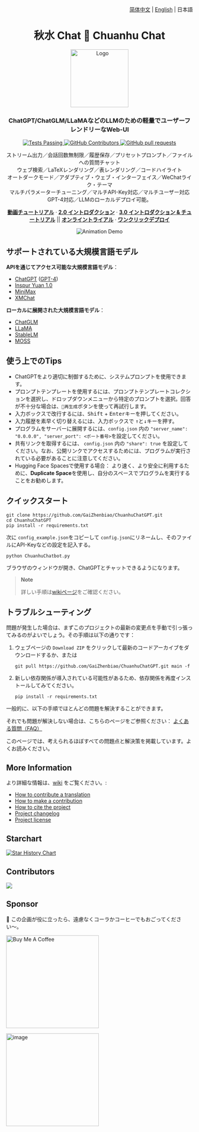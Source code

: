 <div align="right">
  <!-- Language: -->
  <a title="Chinese" href="../README.md">简体中文</a> | <a title="English" href="README_en.md">English</a> | 日本語
</div>

<h1 align="center">秋水 Chat 🐯 Chuanhu Chat</h1>
<div align="center">
  <a href="https://github.com/GaiZhenBiao/ChuanhuChatGPT">
    <img src="https://user-images.githubusercontent.com/70903329/227087087-93b37d64-7dc3-4738-a518-c1cf05591c8a.png" alt="Logo" height="156">
  </a>

<p align="center">
    <h3>ChatGPT/ChatGLM/LLaMAなどのLLMのための軽量でユーザーフレンドリーなWeb-UI</h3>
    <p align="center">
      <a href="https://github.com/GaiZhenbiao/ChuanhuChatGPT/blob/main/LICENSE">
        <img alt="Tests Passing" src="https://img.shields.io/github/license/GaiZhenbiao/ChuanhuChatGPT" />
      </a>
      <a href="https://gradio.app/">
        <img alt="GitHub Contributors" src="https://img.shields.io/badge/Base-Gradio-fb7d1a?style=flat" />
      </a>
      <a href="https://t.me/tkdifferent">
        <img alt="GitHub pull requests" src="https://img.shields.io/badge/Telegram-Group-blue.svg?logo=telegram" />
      </a>
      <p>
        ストリーム出力／会話回数無制限／履歴保存／プリセットプロンプト／ファイルへの質問チャット<br>
        ウェブ検索／LaTeXレンダリング／表レンダリング／コードハイライト<br>
        オートダークモード／アダプティブ・ウェブ・インターフェイス／WeChatライク・テーマ<br />
        マルチパラメーターチューニング／マルチAPI-Key対応／マルチユーザー対応<br>
        GPT-4対応／LLMのローカルデプロイ可能。
      </p>
      <a href="https://www.youtube.com/watch?v=MtxS4XZWbJE"><strong>動画チュートリアル</strong></a>
        ·
      <a href="https://www.youtube.com/watch?v=77nw7iimYDE"><strong>2.0 イントロダクション</strong></a>
        ·
      <a href="https://www.youtube.com/watch?v=x-O1jjBqgu4"><strong>3.0 イントロダクション & チュートリアル</strong></a>
	||
      <a href="https://huggingface.co/spaces/JohnSmith9982/ChuanhuChatGPT"><strong>オンライントライアル</strong></a>
      	·
      <a href="https://huggingface.co/login?next=%2Fspaces%2FJohnSmith9982%2FChuanhuChatGPT%3Fduplicate%3Dtrue"><strong>ワンクリックデプロイ</strong></a>
    </p>
    <p align="center">
      <img alt="Animation Demo" src="https://user-images.githubusercontent.com/51039745/226255695-6b17ff1f-ea8d-464f-b69b-a7b6b68fffe8.gif" />
    </p>
  </p>
</div>

## サポートされている大規模言語モデル
**APIを通じてアクセス可能な大規模言語モデル**：
- [ChatGPT](https://chat.openai.com) ([GPT-4](https://openai.com/product/gpt-4))
- [Inspur Yuan 1.0](https://air.inspur.com/home)
- [MiniMax](https://api.minimax.chat/)
- [XMChat](https://github.com/MILVLG/xmchat)

**ローカルに展開された大規模言語モデル**：
- [ChatGLM](https://github.com/THUDM/ChatGLM-6B)
- [LLaMA](https://github.com/facebookresearch/llama)
- [StableLM](https://github.com/Stability-AI/StableLM)
- [MOSS](https://github.com/OpenLMLab/MOSS)

## 使う上でのTips

- ChatGPTをより適切に制御するために、システムプロンプトを使用できます。
- プロンプトテンプレートを使用するには、プロンプトテンプレートコレクションを選択し、ドロップダウンメニューから特定のプロンプトを選択。回答が不十分な場合は、`🔄再生成`ボタンを使って再試行します。
- 入力ボックスで改行するには、<kbd>Shift</kbd> + <kbd>Enter</kbd>キーを押してください。
- 入力履歴を素早く切り替えるには、入力ボックスで <kbd>↑</kbd>と<kbd>↓</kbd>キーを押す。
- プログラムをサーバーに展開するには、`config.json` 内の `"server_name": "0.0.0.0", "server_port": <ポート番号>`を設定してください。
- 共有リンクを取得するには、 `config.json` 内の `"share": true` を設定してください。なお、公開リンクでアクセスするためには、プログラムが実行されている必要があることに注意してください。
- Hugging Face Spacesで使用する場合： より速く、より安全に利用するために、**Duplicate Space**を使用し、自分のスペースでプログラムを実行することをお勧めします。

## クイックスタート

```shell
git clone https://github.com/GaiZhenbiao/ChuanhuChatGPT.git
cd ChuanhuChatGPT
pip install -r requirements.txt
```

次に `config_example.json`をコピーして `config.json`にリネームし、そのファイルにAPI-Keyなどの設定を記入する。

```shell
python ChuanhuChatbot.py
```

ブラウザのウィンドウが開き、ChatGPTとチャットできるようになります。

> **Note**
>
> 詳しい手順は[wikiページ](https://github.com/GaiZhenbiao/ChuanhuChatGPT/wiki/使用教程)をご確認ください。

## トラブルシューティング

問題が発生した場合は、まずこのプロジェクトの最新の変更点を手動で引っ張ってみるのがよいでしょう。その手順は以下の通りです：

1. ウェブページの `Download ZIP` をクリックして最新のコードアーカイブをダウンロードするか、または
   ```shell
   git pull https://github.com/GaiZhenbiao/ChuanhuChatGPT.git main -f
   ```
2. 新しい依存関係が導入されている可能性があるため、依存関係を再度インストールしてみてください。
   ```
   pip install -r requirements.txt
   ```

一般的に、以下の手順でほとんどの問題を解決することができます。

それでも問題が解決しない場合は、こちらのページをご参照ください： [よくある質問（FAQ）](https://github.com/GaiZhenbiao/ChuanhuChatGPT/wiki/常见问题)

このページでは、考えられるほぼすべての問題点と解決策を掲載しています。よくお読みください。

## More Information

より詳細な情報は、[wiki](https://github.com/GaiZhenbiao/ChuanhuChatGPT/wiki) をご覧ください。:

- [How to contribute a translation](https://github.com/GaiZhenbiao/ChuanhuChatGPT/wiki/Localization)
- [How to make a contribution](https://github.com/GaiZhenbiao/ChuanhuChatGPT/wiki/贡献指南)
- [How to cite the project](https://github.com/GaiZhenbiao/ChuanhuChatGPT/wiki/使用许可#如何引用该项目)
- [Project changelog](https://github.com/GaiZhenbiao/ChuanhuChatGPT/wiki/更新日志)
- [Project license](https://github.com/GaiZhenbiao/ChuanhuChatGPT/wiki/使用许可)

## Starchart

[![Star History Chart](https://api.star-history.com/svg?repos=GaiZhenbiao/ChuanhuChatGPT&type=Date)](https://star-history.com/#GaiZhenbiao/ChuanhuChatGPT&Date)

## Contributors

<a href="https://github.com/GaiZhenbiao/ChuanhuChatGPT/graphs/contributors">
  <img src="https://contrib.rocks/image?repo=GaiZhenbiao/ChuanhuChatGPT" />
</a>

## Sponsor

🐯 この企画が役に立ったら、遠慮なくコーラかコーヒーでもおごってください〜。

<a href="https://www.buymeacoffee.com/ChuanhuChat" ><img src="https://img.buymeacoffee.com/button-api/?text=Buy me a coffee&emoji=&slug=ChuanhuChat&button_colour=219d53&font_colour=ffffff&font_family=Poppins&outline_colour=ffffff&coffee_colour=FFDD00" alt="Buy Me A Coffee" width="250"></a>

<img width="250" alt="image" src="https://user-images.githubusercontent.com/51039745/226920291-e8ec0b0a-400f-4c20-ac13-dafac0c3aeeb.JPG">

